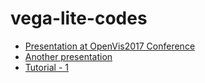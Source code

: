 # vega-lite-codes
* [Presentation at OpenVis2017 Conference](https://www.youtube.com/watch?v=9uaHRWj04D4)
* [Another presentation](https://www.youtube.com/watch?v=Nsrz4YdaZ_A)
* [Tutorial - 1](https://www.youtube.com/watch?v=lFsjrX9GbhY) 
